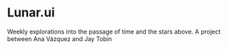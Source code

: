 # Lunar.ui
 Weekly explorations into the passage of time and the stars above. A project between Ana Vázquez and Jay Tobin
